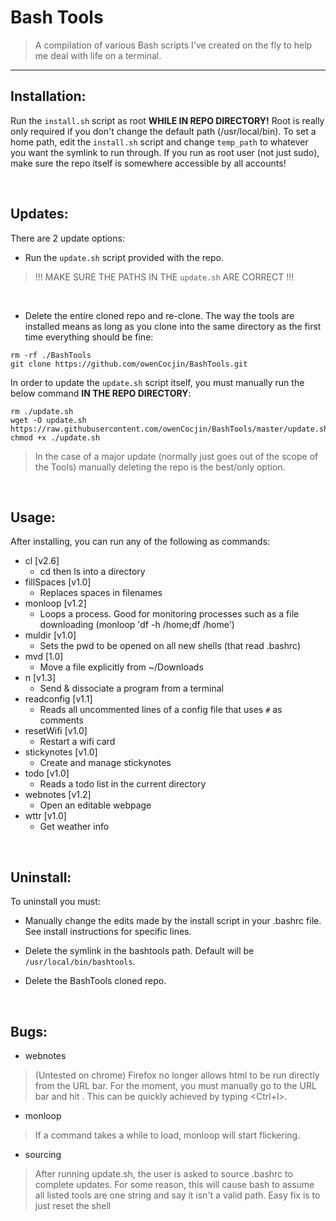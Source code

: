 # Bash Tools

> A compilation of various Bash scripts I've created on the fly to help me deal with life on a terminal.

***

## Installation:

Run the `install.sh` script as root **WHILE IN REPO DIRECTORY!** Root is really only required if you don't change the default path (/usr/local/bin). To set a home path, edit the `install.sh` script and change `temp_path` to whatever you want the symlink to run through. If you run as root user (not just sudo), make sure the repo itself is somewhere accessible by all accounts!

<br/>

## Updates:

There are 2 update options:

- Run the `update.sh` script provided with the repo.
> !!! MAKE SURE THE PATHS IN THE `update.sh` ARE CORRECT !!!

<br/>

- Delete the entire cloned repo and re-clone. The way the tools are installed means as long as you clone into the same directory as the first time everything should be fine:
```
rm -rf ./BashTools
git clone https://github.com/owenCocjin/BashTools.git
```

In order to update the `update.sh` script itself, you must manually run the below command __IN THE REPO DIRECTORY__:
```
rm ./update.sh
wget -O update.sh https://raw.githubusercontent.com/owenCocjin/BashTools/master/update.sh
chmod +x ./update.sh

```

> In the case of a major update (normally just goes out of the scope of the Tools) manually deleting the repo is the best/only option.

<br/>

## Usage:

After installing, you can run any of the following as commands:
* cl [v2.6]
	* cd then ls into a directory
* fillSpaces [v1.0]
	* Replaces spaces in filenames
* monloop [v1.2]
	* Loops a process. Good for monitoring processes such as a file downloading (monloop 'df -h /home;df /home')
* muldir [v1.0]
	* Sets the pwd to be opened on all new shells (that read .bashrc)
* mvd [1.0]
	* Move a file explicitly from ~/Downloads
* n [v1.3]
	* Send & dissociate a program from a terminal
* readconfig [v1.1]
	* Reads all uncommented lines of a config file that uses `#` as comments
* resetWifi [v1.0]
	* Restart a wifi card
* stickynotes [v1.0]
	* Create and manage stickynotes
* todo [v1.0]
	* Reads a todo list in the current directory
* webnotes [v1.2]
	* Open an editable webpage
* wttr [v1.0]
	* Get weather info

<br/>

## Uninstall:

To uninstall you must:

- Manually change the edits made by the install script in your .bashrc file. See install instructions for specific lines.

- Delete the symlink in the bashtools path. Default will be `/usr/local/bin/bashtools`.

- Delete the BashTools cloned repo.

<br/>

## Bugs:

* webnotes
> (Untested on chrome) Firefox no longer allows html to be run directly from the URL bar. For the moment, you must manually go to the URL bar and hit <Enter>. This can be quickly achieved by typing <Ctrl+l><Enter>.

* monloop
> If a command takes a while to load, monloop will start flickering.

* sourcing
> After running update.sh, the user is asked to source .bashrc to complete updates. For some reason, this will cause bash to assume all listed tools are one string and say it isn't a valid path. Easy fix is to just reset the shell

